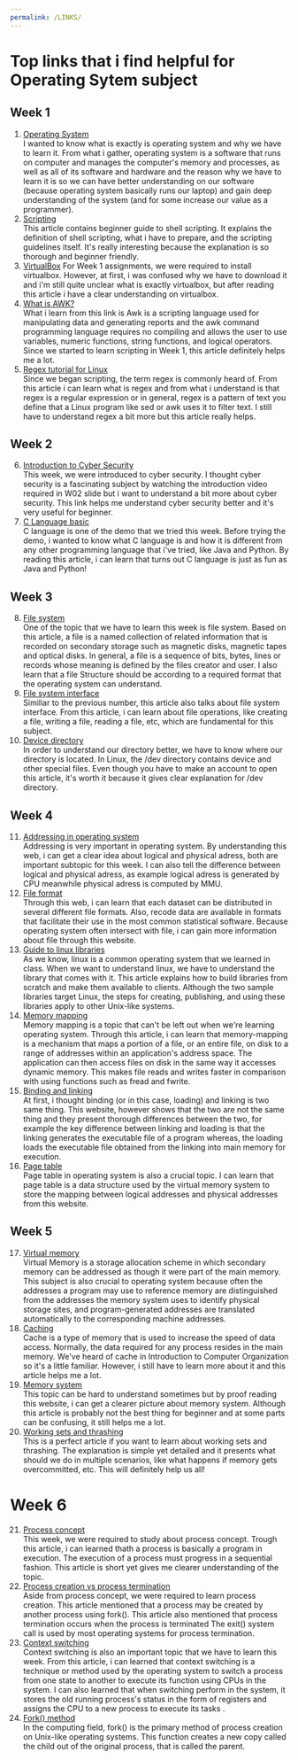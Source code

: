 ```yaml
---
permalink: /LINKS/
---
```


# Top links that i find helpful for Operating Sytem subject
## Week 1
1. [Operating System](https://edu.gcfglobal.org/en/computerbasics/understanding-applications/1/)<br>
I wanted to know what is exactly is operating system and why we have to learn it. From what i gather, operating system is a software that runs on computer and manages the computer's memory and processes, as well as all of its software and hardware and the reason why we have to learn it is so we can have better understanding on our software (because operating system basically runs our laptop) and gain deep understanding of the system (and for some increase our value as a programmer).
2. [Scripting](https://www.howtogeek.com/67469/the-beginners-guide-to-shell-scripting-the-basics/)<br>
This article contains beginner guide to shell scripting. It explains the definition of shell scripting, what i have to prepare, and the scripting guidelines itself. It's really interesting because the explanation is so thorough and beginner friendly.
3. [VirtualBox](https://www.computerhope.com/jargon/v/virtualbox.htm)
For Week 1 assignments, we were required to install virtualbox. However, at first, i was confused why we have to download it and i'm still quite unclear what is exactly virtualbox, but after reading this article i have a clear understanding on virtualbox.
4. [What is AWK?](https://www.geeksforgeeks.org/awk-command-unixlinux-examples/)<br>
What i learn from this link is Awk is a scripting language used for manipulating data and generating reports and the awk command programming language requires no compiling and allows the user to use variables, numeric functions, string functions, and logical operators. Since we started to learn scripting in Week 1, this article definitely helps me a lot.
5. [Regex tutorial for Linux](https://likegeeks.com/regex-tutorial-linux/)<br>
Since we began scripting, the term regex is commonly heard of. From this article i can learn what is regex and from what i understand is that regex is a regular expression or in general, regex is a pattern of text you define that a Linux program like sed or awk uses it to filter text. I still have to understand regex a bit more but this article really helps.

## Week 2
6. [Introduction to Cyber Security](https://geekflare.com/understanding-cybersecurity/)<br>
This week, we were introduced to cyber security. I thought cyber security is a fascinating subject by watching the introduction video required in W02 slide but i want to understand a bit more about cyber security. This link helps me understand cyber security better and it's very useful for beginner.
7. [C Language basic](https://www.geeksforgeeks.org/c-language-set-1-introduction/)<br>
C language is one of the demo that we tried this week. Before trying the demo, i wanted to know what C language is and how it is different from any other programming language that i've tried, like Java and Python. By reading this article, i can learn that turns out C language is just as fun as Java and Python!

## Week 3
8. [File system](https://www.tutorialspoint.com/operating_system/os_file_system.htm)<br>
One of the topic that we have to learn this week is file system. Based on this article, a file is a named collection of related information that is recorded on secondary storage such as magnetic disks, magnetic tapes and optical disks. In general, a file is a sequence of bits, bytes, lines or records whose meaning is defined by the files creator and user. I also learn that a file Structure should be according to a required format that the operating system can understand.
9. [File system interface](https://www.w3schools.in/operating-system-tutorial/file-system-interface/)<br>
Similiar to the previous number, this article also talks about file system interface. From this article, i can learn about file operations, like creating a file, writing a file, reading a file, etc, which are fundamental for this subject.
10. [Device directory](https://study.com/academy/lesson/the-dev-directory-in-the-linux-filesystem.html)<br>
In order to understand our directory better, we have to know where our directory is located. In Linux, the /dev directory contains device and other special files. Even though you have to make an account to open this article, it's worth it because it gives clear explanation for /dev directory.

## Week 4
11. [Addressing in operating system](https://www.geeksforgeeks.org/logical-and-physical-address-in-operating-system/)<br>
Addressing is very important in operating system. By understanding this web, i can get a clear idea about logical and physical adress, both are important subtopic for this week. I can also tell the difference between logical and physical adress, as example logical adress is generated by CPU meanwhile physical adress is computed by MMU.
12. [File format](https://dhsprogram.com/data/File-Formats.cfm)<br>
Through this web, i can learn that each dataset can be distributed in several different file formats. Also, recode data are available in formats that facilitate their use in the most common statistical software. Because operating system often intersect with file, i can gain more information about file through this website.
13. [Guide to linux libraries](https://opensource.com/article/21/2/linux-software-libraries)<br>
As we know, linux is a common operating system that we learned in class. When we want to understand linux, we have to understand the library that comes with it. This article explains how to build libraries from scratch and make them available to clients. Although the two sample libraries target Linux, the steps for creating, publishing, and using these libraries apply to other Unix-like systems.
14. [Memory mapping](https://www.mathworks.com/help/matlab/import_export/overview-of-memory-mapping.html)<br>
Memory mapping is a topic that can't be left out when we're learning operating system. Through this article, i can learn that memory-mapping is a mechanism that maps a portion of a file, or an entire file, on disk to a range of addresses within an application's address space. The application can then access files on disk in the same way it accesses dynamic memory. This makes file reads and writes faster in comparison with using functions such as fread and fwrite.
15. [Binding and linking](https://www.geeksforgeeks.org/difference-between-loading-and-linking/)<br>
At first, i thought binding (or in this case, loading) and linking is two same thing. This website, however shows that the two are not the same thing and they present thorough differences between the two, for example the key difference between linking and loading is that the linking generates the executable file of a program whereas, the loading loads the executable file obtained from the linking into main memory for execution.
16. [Page table](https://www.javatpoint.com/os-page-table)<br>
Page table in operating system is also a crucial topic. I can learn that page table is a data structure used by the virtual memory system to store the mapping between logical addresses and physical addresses from this website. 

## Week 5
17. [Virtual memory](https://www.geeksforgeeks.org/virtual-memory-in-operating-system/)<br>
Virtual Memory is a storage allocation scheme in which secondary memory can be addressed as though it were part of the main memory. This subject is also crucial to operating system because often the addresses a program may use to reference memory are distinguished from the addresses the memory system uses to identify physical storage sites, and program-generated addresses are translated automatically to the corresponding machine addresses.
18. [Caching](https://www.tutorialspoint.com/What-is-caching)<br>
Cache is a type of memory that is used to increase the speed of data access. Normally, the data required for any process resides in the main memory. We've heard of cache in Introduction to Computer Organization so it's a little familiar. However, i still have to learn more about it and this article helps me a lot.
19. [Memory system](https://www.sciencedirect.com/topics/computer-science/memory-system-performance)<br>
This topic can be hard to understand sometimes but by proof reading this website, i can get a clearer picture about memory system. Although this article is probably not the best thing for beginner and at some parts can be confusing, it still helps me a lot.
20. [Working sets and thrashing](https://web.stanford.edu/~ouster/cgi-bin/cs140-winter12/lecture.php?topic=thrashing)<br>
This is a perfect article if you want to learn about working sets and thrashing. The explanation is simple yet detailed and it presents what should we do in multiple scenarios, like what happens if memory gets overcommitted, etc. This will definitely help us all!

# Week 6
21. [Process concept](https://www.tutorialspoint.com/operating_system/os_processes.htm)<br>
This week, we were required to study about process concept. Trough this article, i can learned thath a process is basically a program in execution. The execution of a process must progress in a sequential fashion. This article is short yet gives me clearer understanding of the topic.
22. [Process creation vs process termination](https://www.tutorialspoint.com/process-creation-vs-process-termination-in-operating-system)<br>
Aside from process concept, we were required to learn process creation. This article mentioned that a process may be created by another process using fork(). This article also mentioned that process termination occurs when the process is terminated The exit() system call is used by most operating systems for process termination.
23. [Context switching](https://www.javatpoint.com/what-is-the-context-switching-in-the-operating-system)<br>
Context switching is also an important topic that we have to learn this week. From this article, i can learned that context switching is a technique or method used by the operating system to switch a process from one state to another to execute its function using CPUs in the system. I can also learned that when switching perform in the system, it stores the old running process's status in the form of registers and assigns the CPU to a new process to execute its tasks .
24. [Fork() method](https://www.section.io/engineering-education/fork-in-c-programming-language/)<br>
In the computing field, fork() is the primary method of process creation on Unix-like operating systems. This function creates a new copy called the child out of the original process, that is called the parent.
